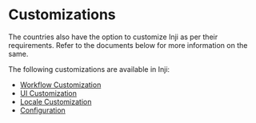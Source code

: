 # Customizations

The countries also have the option to customize Inji as per their requirements. Refer to the documents below for more information on the same.

The following customizations are available in Inji:

* [Workflow Customization](customization-overview.md)
* [UI Customization](customization-overview.md)
* [Locale Customization](customization-overview.md)
* [Configuration](customization-overview.md)
